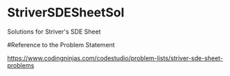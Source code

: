 # StriverSDESheetSol
Solutions for Striver's SDE Sheet    




#Reference to the Problem Statement

https://www.codingninjas.com/codestudio/problem-lists/striver-sde-sheet-problems

